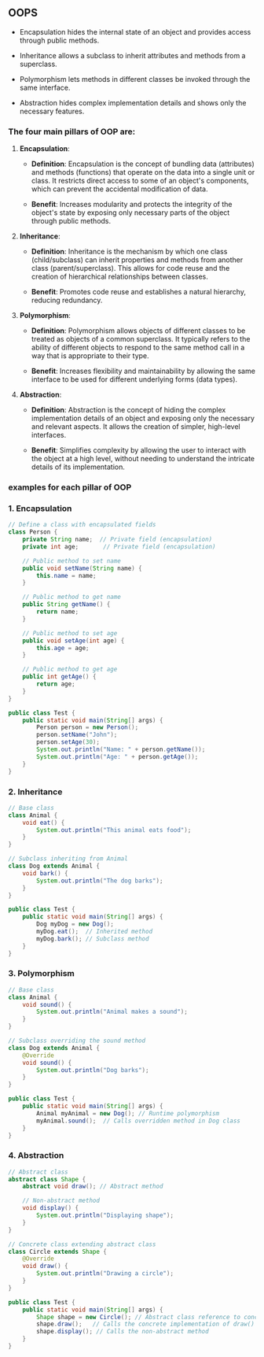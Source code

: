## OOPS
- Encapsulation hides the internal state of an object and provides access through public methods.

- Inheritance allows a subclass to inherit attributes and methods from a superclass.

- Polymorphism lets methods in different classes be invoked through the same interface.

- Abstraction hides complex implementation details and shows only the necessary features.

### The four main pillars of OOP are:

1. **Encapsulation**:
   - **Definition**: Encapsulation is the concept of bundling data (attributes) and methods (functions) that operate on the data into a single unit or class. It restricts direct access to some of an object's components, which can prevent the accidental modification of data.

   - **Benefit**: Increases modularity and protects the integrity of the object's state by exposing only necessary parts of the object through public methods.

2. **Inheritance**:
   - **Definition**: Inheritance is the mechanism by which one class (child/subclass) can inherit properties and methods from another class (parent/superclass). This allows for code reuse and the creation of hierarchical relationships between classes.

   - **Benefit**: Promotes code reuse and establishes a natural hierarchy, reducing redundancy.

3. **Polymorphism**:
   - **Definition**: Polymorphism allows objects of different classes to be treated as objects of a common superclass. It typically refers to the ability of different objects to respond to the same method call in a way that is appropriate to their type.
   
   - **Benefit**: Increases flexibility and maintainability by allowing the same interface to be used for different underlying forms (data types).

4. **Abstraction**:
   - **Definition**: Abstraction is the concept of hiding the complex implementation details of an object and exposing only the necessary and relevant aspects. It allows the creation of simpler, high-level interfaces.
   
   - **Benefit**: Simplifies complexity by allowing the user to interact with the object at a high level, without needing to understand the intricate details of its implementation.

### examples for each pillar of OOP

### 1. **Encapsulation**

```java
// Define a class with encapsulated fields
class Person {
    private String name;  // Private field (encapsulation)
    private int age;       // Private field (encapsulation)

    // Public method to set name
    public void setName(String name) {
        this.name = name;
    }

    // Public method to get name
    public String getName() {
        return name;
    }

    // Public method to set age
    public void setAge(int age) {
        this.age = age;
    }

    // Public method to get age
    public int getAge() {
        return age;
    }
}

public class Test {
    public static void main(String[] args) {
        Person person = new Person();
        person.setName("John");
        person.setAge(30);
        System.out.println("Name: " + person.getName());
        System.out.println("Age: " + person.getAge());
    }
}
```

### 2. **Inheritance**

```java
// Base class
class Animal {
    void eat() {
        System.out.println("This animal eats food");
    }
}

// Subclass inheriting from Animal
class Dog extends Animal {
    void bark() {
        System.out.println("The dog barks");
    }
}

public class Test {
    public static void main(String[] args) {
        Dog myDog = new Dog();
        myDog.eat();  // Inherited method
        myDog.bark(); // Subclass method
    }
}
```

### 3. **Polymorphism**

```java
// Base class
class Animal {
    void sound() {
        System.out.println("Animal makes a sound");
    }
}

// Subclass overriding the sound method
class Dog extends Animal {
    @Override
    void sound() {
        System.out.println("Dog barks");
    }
}

public class Test {
    public static void main(String[] args) {
        Animal myAnimal = new Dog(); // Runtime polymorphism
        myAnimal.sound();  // Calls overridden method in Dog class
    }
}
```

### 4. **Abstraction**

```java
// Abstract class
abstract class Shape {
    abstract void draw(); // Abstract method

    // Non-abstract method
    void display() {
        System.out.println("Displaying shape");
    }
}

// Concrete class extending abstract class
class Circle extends Shape {
    @Override
    void draw() {
        System.out.println("Drawing a circle");
    }
}

public class Test {
    public static void main(String[] args) {
        Shape shape = new Circle(); // Abstract class reference to concrete class
        shape.draw();   // Calls the concrete implementation of draw()
        shape.display(); // Calls the non-abstract method
    }
}
```

